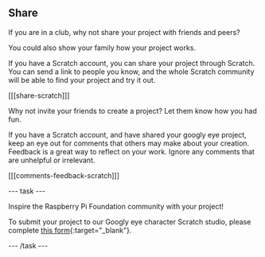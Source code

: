 ## Share

If you are in a club, why not share your project with friends and peers?

You could also show your family how your project works.

If you have a Scratch account, you can share your project through Scratch. You can send a link to people you know, and the whole Scratch community will be able to find your project and try it out.

[[[share-scratch]]]

Why not invite your friends to create a project? Let them know how you had fun.

If you have a Scratch account, and have shared your googly eye project, keep an eye out for comments that others may make about your creation. Feedback is a great way to reflect on your work. Ignore any comments that are unhelpful or irrelevant.

[[[comments-feedback-scratch]]]

--- task ---

Inspire the Raspberry Pi Foundation community with your project!

To submit your project to our Googly eye character Scratch studio, please complete [this form](https://form.raspberrypi.org/f/community-project-submissions){:target="_blank"}.

--- /task ---
